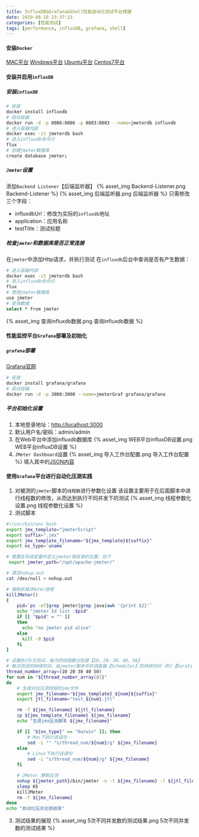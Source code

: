 ```yaml
---
title: InfluxDB&Grafana&Shell性能自动化测试平台搭建
date: 2019-08-18 23:37:13
categories: [性能测试]
tags: [performance, influxDB, grafana, shell]
---
```


#### 安装`Docker`
[MAC平台](https://download.docker.com/mac/stable/Docker.dmg)
[Windows平台](https://download.docker.com/win/stable/Docker%20for%20Windows%20Installer.exe)
[Ubuntu平台](https://www.runoob.com/docker/ubuntu-docker-install.html)
[Centos7平台](https://blog.csdn.net/xinzhifu1/article/details/83579256)

  <!--more-->

#### 安装并启用`influxDB`
##### 安装`influxDB`
```bash
# 安装
docker install influxdb
# 启动容器
docker run -d -p 8086:8086 -p 8083:8083 --name=jmeterdb influxdb
# 进入容器内部
docker exec -it jmeterdb bash
# 进入influxdb命令行
flux
# 创建jmeter数据库
create database jmeter;
```

##### `Jmeter`设置
添加`Backend Listener`【后端监听器】
{% asset_img Backend-Listener.png Backend-Listener %}
{% asset_img 后端监听器.png 后端监听器 %}
只需修改三个字段：
  - influxdbUrl：修改为实际的`influxdb`地址
  - application：应用名称
  - testTitle：测试标题

##### 检查`jmeter`和数据库是否正常连接
在`jmeter`中添加Http请求，并执行测试
在`influxdb`后台中查询是否有产生数据：
```bash
# 进入容器内部
docker exec -it jmeterdb bash
# 进入influxdb命令行
flux
# 使用jmeter数据库
use jmeter
# 查询数据
select * from jmeter
```
{% asset_img 查询influxdb数据.png 查询influxdb数据 %}

#### 性能监控平台`Grafana`部署及初始化
##### `grafana`部署
[Grafana官网](https://grafana.com/docs/)
```bash
# 安装
docker install grafana/grafana
# 启动容器
docker run -d -p 3000:3000 --name=jmeterGraf grafana/grafana
```

##### 平台初始化设置
1. 本地登录地址：[http://localhost:3000](http://localhost:3000)
2. 默认用户名/密码：admin/admin
3. 在Web平台中添加influxdb数据库
{% asset_img WEB平台influxDB设置.png WEB平台influxDB设置 %}
4. `JMeter Dashboard`设置
{% asset_img 导入工作台配置.png 导入工作台配置 %}
填入其中的[JSON内容](https://github.com/shadow000902/iJmeter/blob/master/shell/jmeter_dashboard.json)

#### 使用`Grafana`平台进行自动化压测实践
1. 对被测的`jmeter`脚本的`线程数`进行参数化设置
该设置主要用于在后面脚本中进行线程数的修改，从而达到执行不同并发下的测试
{% asset_img 线程参数化设置.png 线程参数化设置 %}
2. 测试脚本
```bash
#!/usr/bin/env bash
export jmx_template="jmeterScript"
export suffix=".jmx"
export jmx_template_filename="${jmx_template}${suffix}"
export os_type=`uname`

# 需要在系统变量中定义jmeter根目录的位置，如下
 export jmeter_path="/opt/apache-jmeter/"

# 清空nohup.out
cat /dev/null > nohup.out

# 强制杀掉JMeter进程
killJMeter()
{
    pid=`ps -ef|grep jmeter|grep java|awk '{print $2}'`
    echo "jmeter Id list :$pid"
    if [[ "$pid" = "" ]]
    then
      echo "no jmeter pid alive"
    else
      kill -9 $pid
    fi
}

# 设置执行5次测试，每次的线程数分别是【10、20、30、40、50】
# 每次测试的持续时间，由jmeter脚本中的调度器【Scheduler】的持续时间（秒）【Duration(seconds)】来定
thread_number_array=(10 20 30 40 50)
for num in "${thread_number_array[@]}"
do
    # 生成对应压测线程的jmx文件
    export jmx_filename="${jmx_template}_${num}${suffix}"
    export jtl_filename="test_${num}.jtl"

    rm -f ${jmx_filename} ${jtl_filename}
    cp ${jmx_template_filename} ${jmx_filename}
    echo "生成jmx压测脚本 ${jmx_filename}"

    if [[ "${os_type}" == "Darwin" ]]; then
        # Mac下执行该语句
        sed -i "" "s/thread_num/${num}/g" ${jmx_filename}
    else
        # Linux下执行该语句
        sed -i "s/thread_num/${num}/g" ${jmx_filename}
    fi

    # JMeter 静默压测
    nohup ${jmeter_path}/bin/jmeter -n -t ${jmx_filename} -l ${jtl_filename} &
    sleep 65
    killJMeter
    rm -f ${jmx_filename}
done
echo "自动化压测全部结束"
```
3. 测试结果的展现
{% asset_img 5次不同并发数的测试结果.png 5次不同并发数的测试结果 %}

